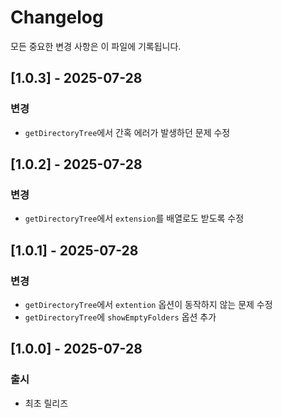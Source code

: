 # Changelog

모든 중요한 변경 사항은 이 파일에 기록됩니다.

## [1.0.3] - 2025-07-28
### 변경
- `getDirectoryTree`에서 간혹 에러가 발생하던 문제 수정

## [1.0.2] - 2025-07-28
### 변경
- `getDirectoryTree`에서 `extension`를 배열로도 받도록 수정

## [1.0.1] - 2025-07-28
### 변경
- `getDirectoryTree`에서 `extention` 옵션이 동작하지 않는 문제 수정
- `getDirectoryTree`에 `showEmptyFolders` 옵션 추가

## [1.0.0] - 2025-07-28
### 출시
- 최초 릴리즈 